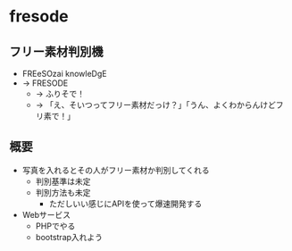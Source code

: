 # fresode
## フリー素材判別機
- FREeSOzai knowleDgE
- → FRESODE
	- → ふりそで！
	- → 「え、そいつってフリー素材だっけ？」「うん、よくわからんけどフリ素で！」

## 概要
- 写真を入れるとその人がフリー素材か判別してくれる
	- 判別基準は未定
	- 判別方法も未定
		- ただしいい感じにAPIを使って爆速開発する
- Webサービス
	- PHPでやる
	- bootstrap入れよう
	